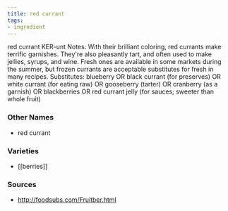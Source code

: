 ```yaml
---
title: red currant
tags:
- ingredient
---
```

red currant KER-unt Notes: With their brilliant coloring, red currants make terrific garnishes. They're also pleasantly tart, and often used to make jellies, syrups, and wine. Fresh ones are available in some markets during the summer, but frozen currants are acceptable substitutes for fresh in many recipes. Substitutes: blueberry OR black currant (for preserves) OR white currant (for eating raw) OR gooseberry (tarter) OR cranberry (as a garnish) OR blackberries OR red currant jelly (for sauces; sweeter than whole fruit)

### Other Names

* red currant

### Varieties

* [[berries]]

### Sources
* http://foodsubs.com/Fruitber.html
